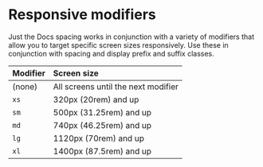 ---
---

# Responsive modifiers

Just the Docs spacing works in conjunction with a variety of modifiers that allow you to target specific screen sizes responsively. Use these in conjunction with spacing and display prefix and suffix classes.

| Modifier | Screen size                         |
| :------- | :---------------------------------- |
| (none)   | All screens until the next modifier |
| `xs`     | 320px (20rem) and up                |
| `sm`     | 500px (31.25rem) and up             |
| `md`     | 740px (46.25rem) and up             |
| `lg`     | 1120px (70rem) and up               |
| `xl`     | 1400px (87.5rem) and up             |
